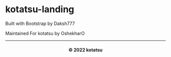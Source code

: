 # kotatsu-landing

Built with Bootstrap by Daksh777

Maintained For kotatsu by OshekharO

---
<h4 align='center'>© 2022 kotatsu</h4>

<!-- DO NOT REMOVE THIS CREDIT 🤬 🤬 -->

